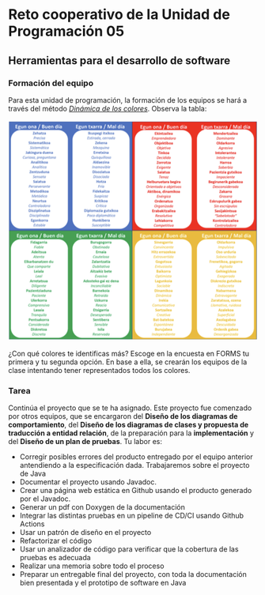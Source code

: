 # Reto cooperativo de la Unidad de Programación 05

## Herramientas para el desarrollo de software

### Formación del equipo

Para esta unidad de programación, la formación de los equipos se hará a través del método [*Dinámica de los colores*](https://drive.google.com/file/d/19V9e3BR_IXAjEKVoDU1BxUgsK0heF0S2/view). Observa la tabla:

![alt text](tabla-de-colores-grupos.png)

¿Con qué colores te identificas más? Escoge en la encuesta en FORMS tu primera y tu segunda opción. En base a ella, se crearán los equipos de la clase intentando tener representados todos los colores.

### Tarea

Continúa el proyecto que se te ha asignado. Este proyecto fue comenzado por otros equipos, que se encargaron del **Diseño de los diagramas de comportamiento**, del **Diseño de los diagramas de clases y propuesta de traducción a entidad relación**, de la preparación para la **implementación** y del **Diseño de un plan de pruebas**. Tu labor es:

- Corregir posibles errores del producto entregado por el equipo anterior antendiendo a la especificación dada. Trabajaremos sobre el proyecto de Java
- Documentar el proyecto usando Javadoc.
- Crear una página web estática en Github usando el producto generado por el Javadoc.
- Generar un pdf con Doxygen de la documentación
- Integrar las distintas pruebas en un pipeline de CD/CI usando Github Actions
- Usar un patrón de diseño en el proyecto
- Refactorizar el código
- Usar un analizador de código para verificar que la cobertura de las pruebas es adecuada
- Realizar una memoria sobre todo el proceso
- Preparar un entregable final del proyecto, con toda la documentación bien presentada y el prototipo de software en Java